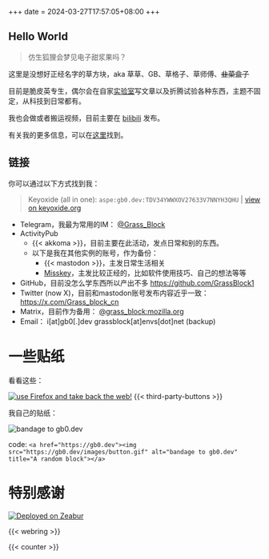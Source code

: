 +++
date = 2024-03-27T17:57:05+08:00
+++
## Hello World
> 仿生狐狸会梦见电子甜浆果吗？

这里是没想好正经名字的草方块，aka 草草、GB、草格子、草师傅、~~韭菜盒子~~

目前是脆皮英专生，偶尔会在自家[实验室](https://lab.gb0.dev)写文章以及折腾试验各种东西，主题不固定，从科技到日常都有。

我也会做或者搬运视频，目前主要在 [bilibili](https://space.bilibili.com/1357023518) 发布。

有关我的更多信息，可以在[这里](/about)找到。
## 链接
你可以通过以下方式找到我：
> Keyoxide (all in one): `aspe:gb0.dev:TDV34YWWXOV27633V7NNYH3QHU` | [view on keyoxide.org](https://keyoxide.org/aspe%3Agb0.dev%3ATDV34YWWXOV27633V7NNYH3QHU)

- Telegram，我最为常用的IM： [@Grass_Block](tg://user?id=616760897)
- ActivityPub
  - {{< akkoma >}}，目前主要在此活动，发点日常和别的东西。
  - 以下是我在其他实例的账号，作为备份：
    - {{< mastodon >}}，主发日常生活相关
    - [Misskey](https://nya.one/@grassblock)，主发比较正经的，比如软件使用技巧、自己的想法等等
- GitHub，目前没怎么学东西所以产出不多
  https://github.com/GrassBlock1
- Twitter (now X)，目前和mastodon账号发布内容近乎一致：  https://x.com/Grass_block_cn
- Matrix，目前作为备用： [@grass_block:mozilla.org](https://matrix.to/#/@grass_block:mozilla.org)
- Email： i[at]gb0[.]dev grassblock[at]envs[dot]net (backup)
# 一些贴纸
看看这些：

[![use Firefox and take back the web!](images/buttons/firefox.png)](https://www.mozilla.org/zh-CN/firefox/)
{{< third-party-buttons >}}

我自己的贴纸：

![bandage to gb0.dev](images/button.gif)

code: `<a href="https://gb0.dev"><img src="https://gb0.dev/images/button.gif" alt="bandage to gb0.dev" title="A random block"></a>`

# 特别感谢
[![Deployed on Zeabur](https://zeabur.com/deployed-on-zeabur-dark.svg)](https://zeabur.com?referralCode=GrassBlock1&utm_source=GrassBlock1&utm_campaign=oss)

{{< webring >}}

{{< counter >}}